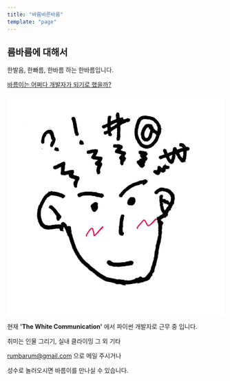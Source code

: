 ```yaml
---
title: "바름바른바름"
template: "page"
---
```


## 름바름에 대해서

한발음, 한빠름, 한바름 하는 한바름입니다.

<a href="https://rumbarum.github.io/posts/WebDevStart/">바름이는 어쩌다 개발자가 되기로 했을까?
</a>

![대충 머리에서 이것저것(감정, 생각, 재정, 느낌) 튀어나오는 그림의 주인공 ](/media/rumbarum.png)

현재  **'The White Communication'** 에서 파이썬 개발자로 근무 중 입니다.

취미는 인물 그리기, 실내 클라이밍 그 외 기타  



rumbarum@gmail.com 으로 메일 주시거나

성수로 놀러오시면 바름이를 만나실 수 있습니다.